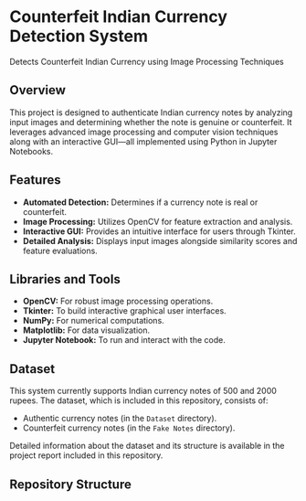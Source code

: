 # Counterfeit Indian Currency Detection System

Detects Counterfeit Indian Currency using Image Processing Techniques

## Overview
This project is designed to authenticate Indian currency notes by analyzing input images and determining whether the note is genuine or counterfeit. It leverages advanced image processing and computer vision techniques along with an interactive GUI—all implemented using Python in Jupyter Notebooks.

## Features
- **Automated Detection:** Determines if a currency note is real or counterfeit.
- **Image Processing:** Utilizes OpenCV for feature extraction and analysis.
- **Interactive GUI:** Provides an intuitive interface for users through Tkinter.
- **Detailed Analysis:** Displays input images alongside similarity scores and feature evaluations.

## Libraries and Tools
- **OpenCV:** For robust image processing operations.
- **Tkinter:** To build interactive graphical user interfaces.
- **NumPy:** For numerical computations.
- **Matplotlib:** For data visualization.
- **Jupyter Notebook:** To run and interact with the code.

## Dataset
This system currently supports Indian currency notes of 500 and 2000 rupees. The dataset, which is included in this repository, consists of:
- Authentic currency notes (in the `Dataset` directory).
- Counterfeit currency notes (in the `Fake Notes` directory).

Detailed information about the dataset and its structure is available in the project report included in this repository.

## Repository Structure
